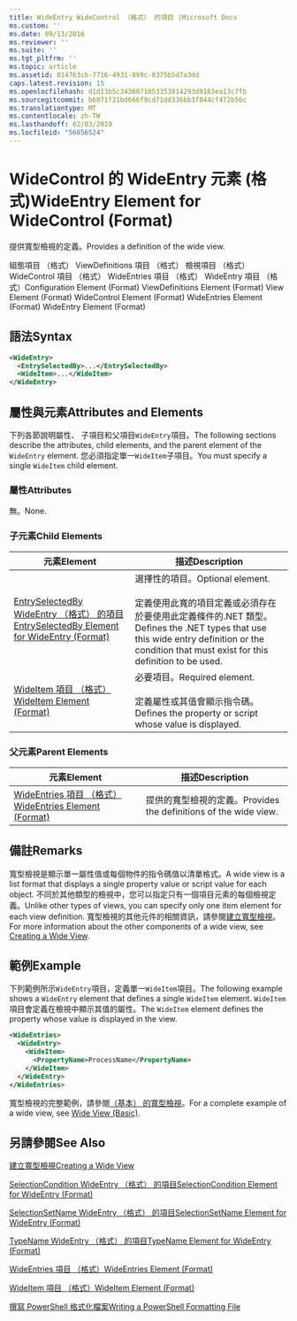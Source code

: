 ```yaml
---
title: WideEntry WideControl （格式） 的項目 |Microsoft Docs
ms.custom: ''
ms.date: 09/13/2016
ms.reviewer: ''
ms.suite: ''
ms.tgt_pltfrm: ''
ms.topic: article
ms.assetid: 014763cb-7716-4931-899c-8375b5d7a3dd
caps.latest.revision: 15
ms.openlocfilehash: d1d13b5c3436871053353814293d9163ea13c7fb
ms.sourcegitcommit: b6871f21bd666f9cd71dd336bb3f844cf472b56c
ms.translationtype: MT
ms.contentlocale: zh-TW
ms.lasthandoff: 02/03/2019
ms.locfileid: "56856524"
---
```

# <a name="wideentry-element-for-widecontrol-format"></a><span data-ttu-id="1a1e3-102">WideControl 的 WideEntry 元素 (格式)</span><span class="sxs-lookup"><span data-stu-id="1a1e3-102">WideEntry Element for WideControl (Format)</span></span>

<span data-ttu-id="1a1e3-103">提供寬型檢視的定義。</span><span class="sxs-lookup"><span data-stu-id="1a1e3-103">Provides a definition of the wide view.</span></span>

<span data-ttu-id="1a1e3-104">組態項目 （格式） ViewDefinitions 項目 （格式） 檢視項目 （格式） WideControl 項目 （格式） WideEntries 項目 （格式） WideEntry 項目 （格式）</span><span class="sxs-lookup"><span data-stu-id="1a1e3-104">Configuration Element (Format) ViewDefinitions Element (Format) View Element (Format) WideControl Element (Format) WideEntries Element (Format) WideEntry Element (Format)</span></span>

## <a name="syntax"></a><span data-ttu-id="1a1e3-105">語法</span><span class="sxs-lookup"><span data-stu-id="1a1e3-105">Syntax</span></span>

```xml
<WideEntry>
  <EntrySelectedBy>...</EntrySelectedBy>
  <WideItem>...</WideItem>
</WideEntry>
```

## <a name="attributes-and-elements"></a><span data-ttu-id="1a1e3-106">屬性與元素</span><span class="sxs-lookup"><span data-stu-id="1a1e3-106">Attributes and Elements</span></span>

<span data-ttu-id="1a1e3-107">下列各節說明屬性、 子項目和父項目`WideEntry`項目。</span><span class="sxs-lookup"><span data-stu-id="1a1e3-107">The following sections describe the attributes, child elements, and the parent element of the `WideEntry` element.</span></span> <span data-ttu-id="1a1e3-108">您必須指定單一`WideItem`子項目。</span><span class="sxs-lookup"><span data-stu-id="1a1e3-108">You must specify a single `WideItem` child element.</span></span>

### <a name="attributes"></a><span data-ttu-id="1a1e3-109">屬性</span><span class="sxs-lookup"><span data-stu-id="1a1e3-109">Attributes</span></span>

<span data-ttu-id="1a1e3-110">無。</span><span class="sxs-lookup"><span data-stu-id="1a1e3-110">None.</span></span>

### <a name="child-elements"></a><span data-ttu-id="1a1e3-111">子元素</span><span class="sxs-lookup"><span data-stu-id="1a1e3-111">Child Elements</span></span>

|<span data-ttu-id="1a1e3-112">元素</span><span class="sxs-lookup"><span data-stu-id="1a1e3-112">Element</span></span>|<span data-ttu-id="1a1e3-113">描述</span><span class="sxs-lookup"><span data-stu-id="1a1e3-113">Description</span></span>|
|-------------|-----------------|
|[<span data-ttu-id="1a1e3-114">EntrySelectedBy WideEntry （格式） 的項目</span><span class="sxs-lookup"><span data-stu-id="1a1e3-114">EntrySelectedBy Element for WideEntry (Format)</span></span>](./entryselectedby-element-for-wideentry-format.md)|<span data-ttu-id="1a1e3-115">選擇性的項目。</span><span class="sxs-lookup"><span data-stu-id="1a1e3-115">Optional element.</span></span><br /><br /> <span data-ttu-id="1a1e3-116">定義使用此寬的項目定義或必須存在於要使用此定義條件的.NET 類型。</span><span class="sxs-lookup"><span data-stu-id="1a1e3-116">Defines the .NET types that use this wide entry definition or the condition that must exist for this definition to be used.</span></span>|
|[<span data-ttu-id="1a1e3-117">WideItem 項目 （格式）</span><span class="sxs-lookup"><span data-stu-id="1a1e3-117">WideItem Element (Format)</span></span>](./wideitem-element-for-widecontrol-format.md)|<span data-ttu-id="1a1e3-118">必要項目。</span><span class="sxs-lookup"><span data-stu-id="1a1e3-118">Required element.</span></span><br /><br /> <span data-ttu-id="1a1e3-119">定義屬性或其值會顯示指令碼。</span><span class="sxs-lookup"><span data-stu-id="1a1e3-119">Defines the property or script whose value is displayed.</span></span>|

### <a name="parent-elements"></a><span data-ttu-id="1a1e3-120">父元素</span><span class="sxs-lookup"><span data-stu-id="1a1e3-120">Parent Elements</span></span>

|<span data-ttu-id="1a1e3-121">元素</span><span class="sxs-lookup"><span data-stu-id="1a1e3-121">Element</span></span>|<span data-ttu-id="1a1e3-122">描述</span><span class="sxs-lookup"><span data-stu-id="1a1e3-122">Description</span></span>|
|-------------|-----------------|
|[<span data-ttu-id="1a1e3-123">WideEntries 項目 （格式）</span><span class="sxs-lookup"><span data-stu-id="1a1e3-123">WideEntries Element (Format)</span></span>](./wideentries-element-for-widecontrol-format.md)|<span data-ttu-id="1a1e3-124">提供的寬型檢視的定義。</span><span class="sxs-lookup"><span data-stu-id="1a1e3-124">Provides the definitions of the wide view.</span></span>|

## <a name="remarks"></a><span data-ttu-id="1a1e3-125">備註</span><span class="sxs-lookup"><span data-stu-id="1a1e3-125">Remarks</span></span>

<span data-ttu-id="1a1e3-126">寬型檢視是顯示單一屬性值或每個物件的指令碼值以清單格式。</span><span class="sxs-lookup"><span data-stu-id="1a1e3-126">A wide view is a list format that displays a single property value or script value for each object.</span></span> <span data-ttu-id="1a1e3-127">不同於其他類型的檢視中，您可以指定只有一個項目元素的每個檢視定義。</span><span class="sxs-lookup"><span data-stu-id="1a1e3-127">Unlike other types of views, you can specify only one item element for each view definition.</span></span> <span data-ttu-id="1a1e3-128">寬型檢視的其他元件的相關資訊，請參閱[建立寬型檢視](./creating-a-wide-view.md)。</span><span class="sxs-lookup"><span data-stu-id="1a1e3-128">For more information about the other components of a wide view, see [Creating a Wide View](./creating-a-wide-view.md).</span></span>

## <a name="example"></a><span data-ttu-id="1a1e3-129">範例</span><span class="sxs-lookup"><span data-stu-id="1a1e3-129">Example</span></span>

<span data-ttu-id="1a1e3-130">下列範例所示`WideEntry`項目，定義單一`WideItem`項目。</span><span class="sxs-lookup"><span data-stu-id="1a1e3-130">The following example shows a `WideEntry` element that defines a single `WideItem` element.</span></span> <span data-ttu-id="1a1e3-131">`WideItem`項目會定義在檢視中顯示其值的屬性。</span><span class="sxs-lookup"><span data-stu-id="1a1e3-131">The `WideItem` element defines the property whose value is displayed in the view.</span></span>

```xml
<WideEntries>
  <WideEntry>
    <WideItem>
      <PropertyName>ProcessName</PropertyName>
    </WideItem>
  </WideEntry>
</WideEntries>

```

<span data-ttu-id="1a1e3-132">寬型檢視的完整範例，請參閱[（基本） 的寬型檢視](./wide-view-basic.md)。</span><span class="sxs-lookup"><span data-stu-id="1a1e3-132">For a complete example of a wide view, see [Wide View (Basic)](./wide-view-basic.md).</span></span>

## <a name="see-also"></a><span data-ttu-id="1a1e3-133">另請參閱</span><span class="sxs-lookup"><span data-stu-id="1a1e3-133">See Also</span></span>

[<span data-ttu-id="1a1e3-134">建立寬型檢視</span><span class="sxs-lookup"><span data-stu-id="1a1e3-134">Creating a Wide View</span></span>](./creating-a-wide-view.md)

[<span data-ttu-id="1a1e3-135">SelectionCondition WideEntry （格式） 的項目</span><span class="sxs-lookup"><span data-stu-id="1a1e3-135">SelectionCondition Element for WideEntry (Format)</span></span>](./selectioncondition-element-for-entryselectedby-for-widecontrol-format.md)

[<span data-ttu-id="1a1e3-136">SelectionSetName WideEntry （格式） 的項目</span><span class="sxs-lookup"><span data-stu-id="1a1e3-136">SelectionSetName Element for WideEntry (Format)</span></span>](./selectionsetname-element-for-entryselectedby-for-widecontrol-format.md)

[<span data-ttu-id="1a1e3-137">TypeName WideEntry （格式） 的項目</span><span class="sxs-lookup"><span data-stu-id="1a1e3-137">TypeName Element for WideEntry (Format)</span></span>](./typename-element-for-entryselectedby-for-wideentry-format.md)

[<span data-ttu-id="1a1e3-138">WideEntries 項目 （格式）</span><span class="sxs-lookup"><span data-stu-id="1a1e3-138">WideEntries Element (Format)</span></span>](./wideentries-element-for-widecontrol-format.md)

[<span data-ttu-id="1a1e3-139">WideItem 項目 （格式）</span><span class="sxs-lookup"><span data-stu-id="1a1e3-139">WideItem Element (Format)</span></span>](./wideitem-element-for-widecontrol-format.md)

[<span data-ttu-id="1a1e3-140">撰寫 PowerShell 格式化檔案</span><span class="sxs-lookup"><span data-stu-id="1a1e3-140">Writing a PowerShell Formatting File</span></span>](./writing-a-powershell-formatting-file.md)

